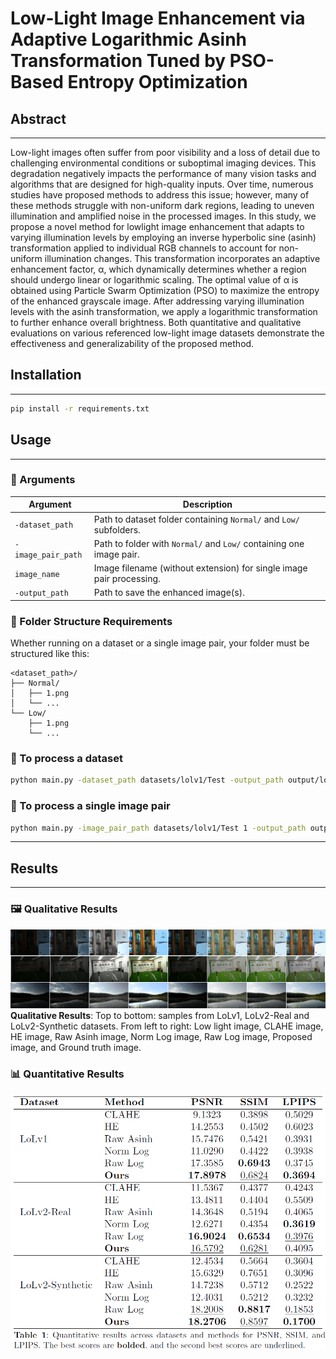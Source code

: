 # Low-Light Image Enhancement via Adaptive Logarithmic Asinh Transformation Tuned by PSO-Based Entropy Optimization

## Abstract

---

Low-light images often suffer from poor visibility and a loss of detail due to
challenging environmental conditions or suboptimal imaging devices. This degradation
negatively impacts the performance of many vision tasks and algorithms
that are designed for high-quality inputs. Over time, numerous studies have proposed
methods to address this issue; however, many of these methods struggle
with non-uniform dark regions, leading to uneven illumination and amplified
noise in the processed images. In this study, we propose a novel method for lowlight
image enhancement that adapts to varying illumination levels by employing
an inverse hyperbolic sine (asinh) transformation applied to individual RGB
channels to account for non-uniform illumination changes. This transformation
incorporates an adaptive enhancement factor, α, which dynamically determines
whether a region should undergo linear or logarithmic scaling. The optimal value
of α is obtained using Particle Swarm Optimization (PSO) to maximize the
entropy of the enhanced grayscale image. After addressing varying illumination
levels with the asinh transformation, we apply a logarithmic transformation to
further enhance overall brightness. Both quantitative and qualitative evaluations
on various referenced low-light image datasets demonstrate the effectiveness and
generalizability of the proposed method.



## Installation

---

```bash
pip install -r requirements.txt
```



## Usage

---

### 🧾 Arguments

| Argument           | Description                                                                 |
|--------------------|-----------------------------------------------------------------------------|
| `-dataset_path`    | Path to dataset folder containing `Normal/` and `Low/` subfolders.          |
| `-image_pair_path` | Path to folder with `Normal/` and `Low/` containing one image pair.         |
| `image_name`       | Image filename (without extension) for single image pair processing.        |
| `-output_path`     | Path to save the enhanced image(s).                                         |

### 📁 Folder Structure Requirements

Whether running on a dataset or a single image pair, your folder must be structured like this:

```
<dataset_path>/
├── Normal/
│   ├── 1.png
│   └── ...
└── Low/
    ├── 1.png
    └── ...
```


### 🔹 To process a dataset

```bash
python main.py -dataset_path datasets/lolv1/Test -output_path output/lolv1
```

### 🔹 To process a single image pair

```bash
python main.py -image_pair_path datasets/lolv1/Test 1 -output_path output/image
```

---

## Results

---

### 🖼️ Qualitative Results

![Qualitative Results](figures/dataset_samples.png)
**Qualitative Results**: Top to bottom: samples from LoLv1, LoLv2-Real and LoLv2-Synthetic
datasets. From left to right: Low light image, CLAHE image, HE image, Raw Asinh
image, Norm Log image, Raw Log image, Proposed image, and Ground truth image.

### 📊 Quantitative Results

![Quantitative Results](figures/quantitative_results.png)
